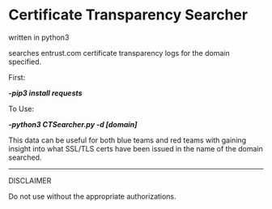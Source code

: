 # Certificate Transparency Searcher

written in python3

searches entrust.com certificate transparency logs for the domain specified.


First:

***-pip3 install requests***

To Use:

***-python3 CTSearcher.py -d [domain]***

This data can be useful for both blue teams and red teams with gaining insight into what SSL/TLS certs have been issued in the name of the domain searched.


___________________________________
DISCLAIMER

Do not use without the appropriate authorizations.
